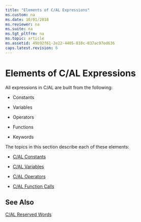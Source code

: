 ```yaml
---
title: "Elements of C/AL Expressions"
ms.custom: na
ms.date: 10/01/2018
ms.reviewer: na
ms.suite: na
ms.tgt_pltfrm: na
ms.topic: article
ms.assetid: 49b92f61-2e22-4405-810c-837ac97ed636
caps.latest.revision: 6
---
```

# Elements of C/AL Expressions
All expressions in C/AL are built from the following:  

-   Constants  

-   Variables  

-   Operators  

-   Functions  

-   Keywords  

 The topics in this section describe each of these elements:  

-   [C/AL Constants](C-AL-Constants.md)  

-   [C/AL Variables](C-AL-Variables.md)  

-   [C/AL Operators](C-AL-Operators.md)  

-   [C/AL Function Calls](C-AL-Function-Calls.md)  

## See Also  
 [C/AL Reserved Words](C-AL-Reserved-Words.md)
